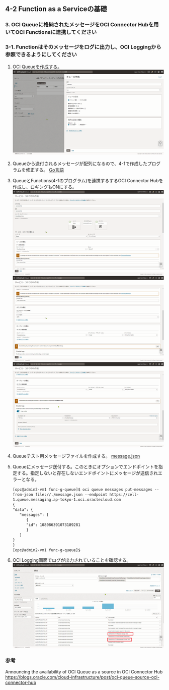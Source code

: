 ## 4-2 Function as a Serviceの基礎

### 3. OCI Queueに格納されたメッセージをOCI Connector Hubを用いてOCI Functionsに連携してください
### 3-1. Functionはそのメッセージをログに出力し、OCI Loggingから参照できるようにしてください


1. OCI Queueを作成する。
   ![](./images/Queue01.png)
   
2. Queueから送付されるメッセージが配列になるので、4-1で作成したプログラムを修正する。
   [Go言語](./go_4-2-3/func.go)

3. QueueとFunctions(4-1のプログラム)を連携するするOCI Connector Hubを作成し、ロギングもONにする。
   ![](./images/ConnectorHub01.png)
   ![](./images/ConnectorHub02.png)
   ![](./images/ConnectorHub03.png)

4. Queueテスト用メッセージファイルを作成する。
   [message.json](./go_4-2-3/message.json)

5. Queueにメッセージ送付する。このときにオプションでエンドポイントを指定する。指定しないと存在しないエンドポイントにメッセージが送信されエラーとなる。
   ```console
   [opc@admin2-vm1 func-g-queue]$ oci queue messages put-messages --from-json file://./message.json --endpoint https://cell-1.queue.messaging.ap-tokyo-1.oci.oraclecloud.com
   {
   "data": {
      "messages": [
         {
         "id": 108086391073189281
         }
      ]
   }
   }
   [opc@admin2-vm1 func-g-queue]$ 
   ```

6. OCI Logging画面でログが出力されていることを確認する。
   ![](./images/Logging01.png)


### 参考
Announcing the availability of OCI Queue as a source in OCI Connector Hub
https://blogs.oracle.com/cloud-infrastructure/post/oci-queue-source-oci-connector-hub
